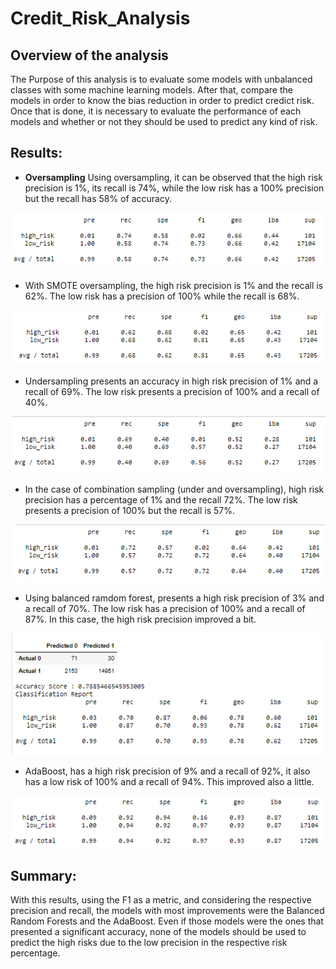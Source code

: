 # Credit_Risk_Analysis

## Overview of the analysis
The Purpose of this analysis is to evaluate some models with unbalanced classes with some machine learning models. After that, compare the models in order to know the bias reduction in order to predict credict risk. Once that is done, it is necessary to evaluate the performance of each models and whether or not they should be used to predict any kind of risk.

## Results:

- **Oversampling**
Using oversampling, it can be observed that the high risk precision is 1%, its recall is 74%, while the low risk has a 100% precision but the recall has 58% of accuracy.

![oversampling](https://github.com/alesandelmoral/Credit_Risk_Analysis/blob/main/Images/oversampling.PNG)

- With SMOTE oversampling, the high risk precision is 1% and the recall is 62%. The low risk has a precision of 100% while the recall is 68%.

![SMOTE_oversampling](https://github.com/alesandelmoral/Credit_Risk_Analysis/blob/main/Images/SMOTE_oversampling.PNG)

- Undersampling presents an accuracy in high risk precision of 1% and a recall of 69%. The low risk presents a precision of 100% and a recall of 40%.

![Undersampling](https://github.com/alesandelmoral/Credit_Risk_Analysis/blob/main/Images/Undersampling.PNG)

- In the case of combination sampling (under and oversampling), high risk precision has a percentage of 1% and the recall 72%. The low risk presents a precision of 100% but the recall is 57%.

![combination_sampling](https://github.com/alesandelmoral/Credit_Risk_Analysis/blob/main/Images/combination_sampling.PNG)

- Using balanced ramdom forest, presents a high risk precision of 3% and a recall of 70%. The low risk has a precision of 100% and a recall of 87%. In this case, the high risk precision improved a bit.

![balanced_random_forest](https://github.com/alesandelmoral/Credit_Risk_Analysis/blob/main/Images/balanced_random_forest.PNG)

- AdaBoost, has a high risk precision of 9% and a recall of 92%, it also has a low risk of 100% and a recall of 94%. This improved also a little.

![AdaBoost](https://github.com/alesandelmoral/Credit_Risk_Analysis/blob/main/Images/AdaBoost.PNG)

## Summary:
With this results, using the F1 as a metric, and considering the respective precision and recall, the models with most improvements were the Balanced Random Forests and the AdaBoost. Even if those models were the ones that presented a significant accuracy, none of the models should be used to predict the high risks due to the low precision in the respective risk percentage.